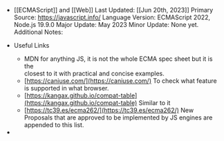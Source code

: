 - [[ECMAScript]] and [[Web]] 
  Last Updated: [[Jun 20th, 2023]] 
  Primary Source: https://javascript.info/
  Language Version: ECMAScript 2022, Node.js 19.9.0
  Major Update: May 2023
  Minor Update: None yet.
  Additional Notes:
- Useful Links
  
  * MDN for anything JS, it is not the whole ECMA spec sheet but it is the  
  closest to it with practical and concise examples.
  * [https://caniuse.com/](https://caniuse.com/) To check what feature is supported in what browser.
  * [https://kangax.github.io/compat-table](https://kangax.github.io/compat-table) Similar to it
  * [https://tc39.es/ecma262/](https://tc39.es/ecma262/) New Proposals that are approved to be implemented by JS engines are appended to this list.
-